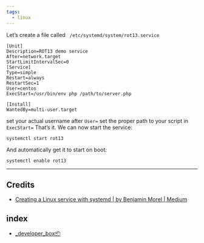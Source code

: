 ```yaml
---
tags:
  - linux
---
```



Let’s create a file called ` /etc/systemd/system/rot13.service`
```shell
[Unit]
Description=ROT13 demo service
After=network.target
StartLimitIntervalSec=0
[Service]
Type=simple
Restart=always
RestartSec=1
User=centos
ExecStart=/usr/bin/env php /path/to/server.php

[Install]
WantedBy=multi-user.target
```

set your actual username after `User=`
set the proper path to your script in `ExecStart=`
That’s it. We can now start the service:

```shell
systemctl start rot13
```

And automatically get it to start on boot:

```shell
systemctl enable rot13
```

---

## Credits
- [Creating a Linux service with systemd | by Benjamin Morel | Medium](https://medium.com/@benmorel/creating-a-linux-service-with-systemd-611b5c8b91d6#:~:text=1%20The%20program.%20Let%E2%80%99s%20create%20a%20small%20server,that%20it%20will%20always%20work%20as%20you%20)
## index
- [_developer_box📦](📁developer/_developer_box📦.md)